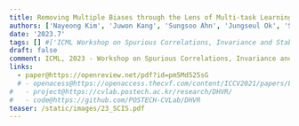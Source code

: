 ```yaml
---
title: Removing Multiple Biases through the Lens of Multi-task Learning
authors: ['Nayeong Kim', 'Juwon Kang', 'Sungsoo Ahn', 'Jungseul Ok', 'Suha Kwak']
date: '2023.7'
tags: [] #['ICML Workshop on Spurious Correlations, Invariance and Stability (SCIS)', '2023']
draft: false
comment: ICML, 2023 - Workshop on Spurious Correlations, Invariance and Stability (SCIS)
links:
  - paper@https://openreview.net/pdf?id=pm5Md525sG
  # - openacess@https://openaccess.thecvf.com/content/ICCV2021/papers/Lee_Deep_Hough_Voting_for_Robust_Global_Registration_ICCV_2021_paper.pdf
#   - project@https://cvlab.postech.ac.kr/research/DHVR/
#   - code@https://github.com/POSTECH-CVLab/DHVR
teaser: /static/images/23_SCIS.pdf
---
```

